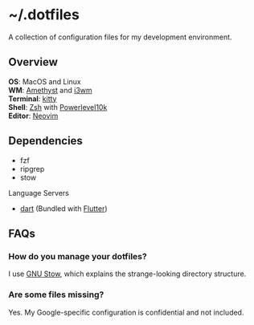 # ~/.dotfiles

A collection of configuration files for my development environment.

## Overview

**OS**: MacOS and Linux  
**WM**: [Amethyst](https://github.com/ianyh/Amethyst) and [i3wm](https://i3wm.org)  
**Terminal**: [kitty](https://sw.kovidgoyal.net/kitty)  
**Shell**: [Zsh](https://www.zsh.org/) with [Powerlevel10k](https://github.com/romkatv/powerlevel10k)  
**Editor**: [Neovim](https://neovim.io)  

## Dependencies

* fzf
* ripgrep
* stow

Language Servers
* [dart](https://github.com/dart-lang/sdk/tree/master/pkg/analysis_server/tool/lsp_spec)
  (Bundled with [Flutter](https://flutter.dev/))

## FAQs

### How do you manage your dotfiles?
I use [GNU Stow](https://www.gnu.org/software/stow/manual/stow.html), which
explains the strange-looking directory structure.

### Are some files missing?
Yes. My Google-specific configuration is confidential and not included.

